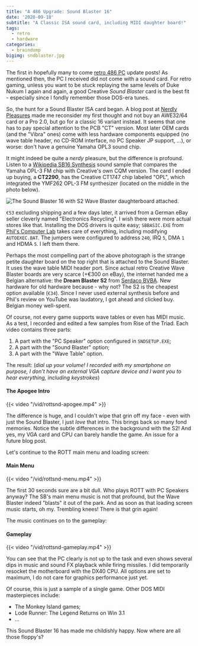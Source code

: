 ```yaml
---
title: "A 486 Upgrade: Sound Blaster 16"
date: '2020-09-18'
subtitle: "A Classic ISA sound card, including MIDI daughter board!"
tags:
  - retro
  - hardware
categories:
  - braindump
bigimg: sndblaster.jpg
---
```


The first in hopefully many to come [retro 486 PC](/post/2020/09/reviving-a-80486/) update posts! As mentioned then, the PC I received did not come with a sound card. For retro gaming, unless you want to be stuck replaying the same levels of Duke Nukum I again and again, a good Creative _Sound Blaster_ card is the best fit - especially since I fondly remember those DOS-era tunes.

So, the hunt for a Sound Blaster ISA card began. A blog post at [Nerdly Pleasures](https://nerdlypleasures.blogspot.com/2012/07/sound-blaster-16-trials-and-tribulations.html) made me reconsider my first thought and not buy an AWE32/64 card or a Pro 2.0, but go for a classic 16 variant instead. It seems that one has to pay special attention to the PCB "CT" version. Most later OEM cards (and the "Vibra" ones) come with less hardware components equipped (no wave table header, no CD-ROM interface, no PC Speaker JP support, ...), or worse: don't have a genuine Yamaha OPL3 sound chip. 

It might indeed be quite a _nerdy_ pleasure, but the difference is profound. Listen to a [Wikipedia SB16 Synthesis](https://en.wikipedia.org/wiki/Sound_Blaster_16#OPL-3_FM_and_CQM_Synthesis_options) sound sample that compares the Yamaha OPL-3 FM chip with Creative's own CQM version. The card I ended up buying, a **CT2290**, has the Creative CT1747 chip labeled "OPL", which integrated the YMF262 OPL-3 FM synthesizer (located on the middle in the photo below). 

![](../sndblaster.jpg "The Sound Blaster 16 with S2 Wave Blaster daughterboard attached.")

`€53` excluding shipping and a few days later, it arrived from a German eBay seller cleverly named "Electronics Recycling". I wish there were more actual stores like that. Installing the DOS drivers is quite easy; `SBBASIC.EXE` from [Phil's Computer Lab](philscomputerlab.com/creative-labs-drivers.html) takes care of everything, including modifying `AUTOEXEC.BAT`. The jumpers were configured to address `240`, IRQ `5`, DMA `1` and HDMA `5`. I left them there. 

Perhaps the most compelling part of the above photograph is the strange petite daughter board on the top right that is attached to the Sound Blaster. It uses the wave table MIDI header port. Since actual retro Creative Wave Blaster boards are very scarce (+€300 on eBay), the internet handed me a Belgian alternative: the **Dream Blaster S2** from [Serdaco BVBA](https://www.serdashop.com). New hardware for old hardware because - why not? The S2 is the cheapest option available (`€34`). Since I never used external synthesis before and Phil's review on YouTube was laudatory, I got ahead and clicked buy. Belgian money well-spent. 

Of course, not every game supports wave tables or even has MIDI music. As a test, I recorded and edited a few samples from Rise of the Triad. Each video contains three parts:

1. A part with the "PC Speaker" option configured in `SNDSETUP.EXE`;
2. A part with the "Sound Blaster" option;
3. A part with the "Wave Table" option.

The result: (_dial up your volume! I recorded with my smartphone on purpose, I don't have an external VGA capture device and I want you to hear everything, including keystrokes_)

#### The Apogee Intro

{{< video "/vid/rottsnd-apogee.mp4" >}}

The difference is huge, and I couldn't wipe that grin off my face - even with just the Sound Blaster, I just _love_ that intro. This brings back so many fond memories. Notice the subtle differences in the background with the S2! And yes, my VGA card and CPU can barely handle the game. An issue for a future blog post. 

Let's continue to the ROTT main menu and loading screen:

#### Main Menu

{{< video "/vid/rottsnd-menu.mp4" >}}

The first 30 seconds sure are a bit dull. Who plays ROTT with PC Speakers anyway? The SB's main menu music is not that profound, but the Wave Blaster indeed "blasts" it out of the park. And as soon as that loading screen music starts, oh my. Trembling knees! There is that grin again!

The music continues on to the gameplay:

#### Gameplay

{{< video "/vid/rottsnd-gameplay.mp4" >}}

You can see that the PC clearly is not up to the task and even shows several dips in music and sound FX playback while firing missiles. I did temporarily resocket the motherboard with the DX40 CPU. All options are set to maximum, I do not care for graphics performance just yet. 

Of course, this is just a sample of a single game. Other DOS MIDI masterpieces include:

- The Monkey Island games;
- Lode Runner: The Legend Returns on Win 3.1
- ...

This Sound Blaster 16 has made me childishly happy.  Now where are all those floppy's?
